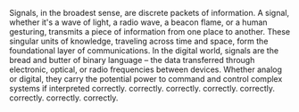 
Signals, in the broadest sense, are discrete packets of information. A signal, whether it's a wave of light, a radio wave, a beacon flame, or a human gesturing, transmits a piece of information from one place to another. These singular units of knowledge, traveling across time and space, form the foundational layer of communications. In the digital world, signals are the bread and butter of binary language – the data transferred through electronic, optical, or radio frequencies between devices. Whether analog or digital, they carry the potential power to command and control complex systems if interpreted correctly. correctly. correctly. correctly. correctly. correctly. correctly. correctly.

